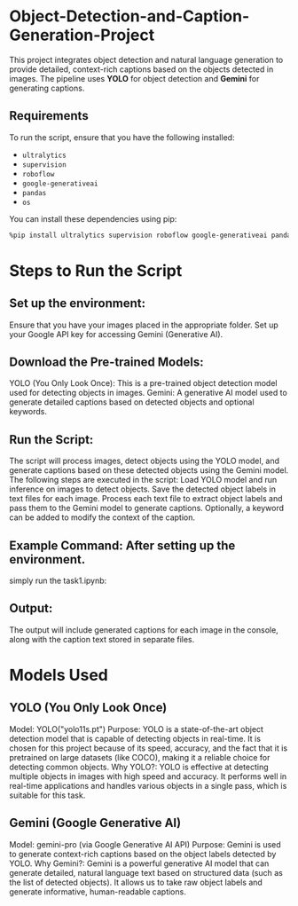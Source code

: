 # Object-Detection-and-Caption-Generation-Project

This project integrates object detection and natural language generation to provide detailed, context-rich captions based on the objects detected in images. The pipeline uses **YOLO** for object detection and **Gemini** for generating captions.

## Requirements

To run the script, ensure that you have the following installed:

- `ultralytics`
- `supervision`
- `roboflow`
- `google-generativeai`
- `pandas`
- `os`

You can install these dependencies using pip:

```bash
%pip install ultralytics supervision roboflow google-generativeai pandas
```


# Steps to Run the Script
## Set up the environment:

Ensure that you have your images placed in the appropriate folder.
Set up your Google API key for accessing Gemini (Generative AI).

## Download the Pre-trained Models:

YOLO (You Only Look Once): This is a pre-trained object detection model used for detecting objects in images.
Gemini: A generative AI model used to generate detailed captions based on detected objects and optional keywords.
## Run the Script:

The script will process images, detect objects using the YOLO model, and generate captions based on these detected objects using the Gemini model.
The following steps are executed in the script:
Load YOLO model and run inference on images to detect objects.
Save the detected object labels in text files for each image.
Process each text file to extract object labels and pass them to the Gemini model to generate captions.
Optionally, a keyword can be added to modify the context of the caption.

## Example Command: After setting up the environment.
simply run the task1.ipynb:


## Output:

The output will include generated captions for each image in the console, along with the caption text stored in separate files.

# Models Used
## YOLO (You Only Look Once)
Model: YOLO("yolo11s.pt")
Purpose: YOLO is a state-of-the-art object detection model that is capable of detecting objects in real-time. It is chosen for this project because of its speed, accuracy, and the fact that it is pretrained on large datasets (like COCO), making it a reliable choice for detecting common objects.
Why YOLO?: YOLO is effective at detecting multiple objects in images with high speed and accuracy. It performs well in real-time applications and handles various objects in a single pass, which is suitable for this task.

## Gemini (Google Generative AI)
Model: gemini-pro (via Google Generative AI API)
Purpose: Gemini is used to generate context-rich captions based on the object labels detected by YOLO.
Why Gemini?: Gemini is a powerful generative AI model that can generate detailed, natural language text based on structured data (such as the list of detected objects). It allows us to take raw object labels and generate informative, human-readable captions.
